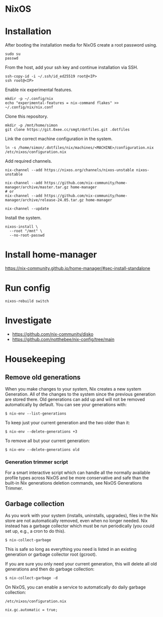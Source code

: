 # NixOS

# Installation

After booting the installation media for NixOS create a root password using.

```
sudo su
passwd
```

From the host, add your ssh key and continue installation via SSH.

```
ssh-copy-id -i ~/.ssh/id_ed25519 root@<IP>
ssh root@<IP>
```

Enable nix experimental features.

```
mkdir -p ~/.config/nix
echo "experimental-features = nix-command flakes" >> ~/.config/nix/nix.conf
```

Clone this repository.

```
mkdir -p /mnt/home/simon
git clone https://git.0xee.cc/smgt/dotfiles.git .dotfiles
```

Link the correct machine configuration in the system.

    ln -s /home/simon/.dotfiles/nix/machines/<MACHINE>/configuration.nix /etc/nixos/configuration.nix

Add required channels.

```console
nix-channel --add https://nixos.org/channels/nixos-unstable nixos-unstable

nix-channel --add https://github.com/nix-community/home-manager/archive/master.tar.gz home-manager
# or
nix-channel --add https://github.com/nix-community/home-manager/archive/release-24.05.tar.gz home-manager

nix-channel --update
```

Install the system.

```
nixos-install \
  --root "/mnt" \
  --no-root-passwd
```

# Install home-manager

https://nix-community.github.io/home-manager/#sec-install-standalone

# Run config

```console
nixos-rebuild switch
```

# Investigate

- https://github.com/nix-community/disko
- https://github.com/notthebee/nix-config/tree/main

# Housekeeping

## Remove old generations

When you make changes to your system, Nix creates a new system Generation. All of the changes to the system since the previous generation are stored there. Old generations can add up and will not be removed automatically by default. You can see your generations with:

    $ nix-env --list-generations

To keep just your current generation and the two older than it:

    $ nix-env --delete-generations +3

To remove all but your current generation:

    $ nix-env --delete-generations old

### Generation trimmer script

For a smart interactive script which can handle all the normally available profile types across NixOS and be more conservative and safe than the built-in Nix generations deletion commands, see NixOS Generations Trimmer.

## Garbage collection

As you work with your system (installs, uninstalls, upgrades), files in the Nix store are not automatically removed, even when no longer needed. Nix instead has a garbage collector which must be run periodically (you could set up, e.g., a cron to do this).

    $ nix-collect-garbage

This is safe so long as everything you need is listed in an existing generation or garbage collector root (gcroot).

If you are sure you only need your current generation, this will delete all old generations and then do garbage collection:

    $ nix-collect-garbage -d

On NixOS, you can enable a service to automatically do daily garbage collection:

`/etc/nixos/configuration.nix`

    nix.gc.automatic = true;


